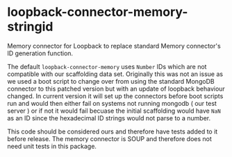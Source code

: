 # loopback-connector-memory-stringid
Memory connector for Loopback to replace standard Memory connector's ID generation function.

The default `loopback-connector-memory` uses `Number` IDs which are not compatible with our scaffolding data set. Originally this was not an issue as we used a boot script to change over from using the standard MongoDB connector to this patched version but with an update of loopback behaviour changed. In current version it will set up the connectors before boot scripts run and would then either fail on systems not running mongodb ( our test server ) or if not it would fail becuase the initial scaffolding would have `NaN` as an ID since the hexadecimal ID strings would not parse to a number.

This code should be considered ours and therefore have tests added to it before release. The memory connector is SOUP and therefore does not need unit tests in this package.
